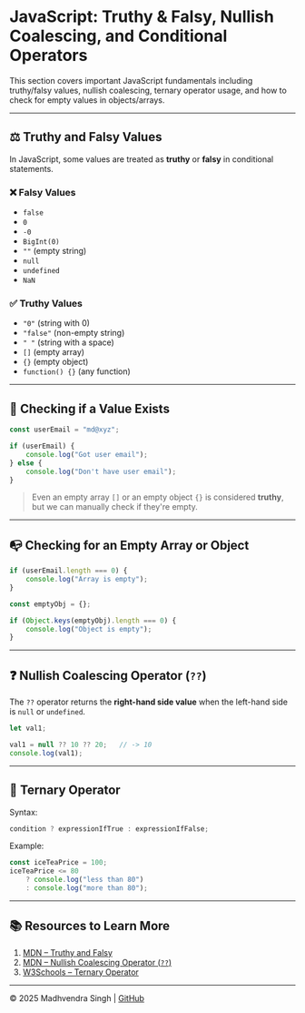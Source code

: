 # JavaScript: Truthy & Falsy, Nullish Coalescing, and Conditional Operators

This section covers important JavaScript fundamentals including truthy/falsy values, nullish coalescing, ternary operator usage, and how to check for empty values in objects/arrays.

---

## ⚖️ Truthy and Falsy Values

In JavaScript, some values are treated as **truthy** or **falsy** in conditional statements.

### ❌ Falsy Values
- `false`
- `0`
- `-0`
- `BigInt(0)`
- `""` (empty string)
- `null`
- `undefined`
- `NaN`

### ✅ Truthy Values
- `"0"` (string with 0)
- `"false"` (non-empty string)
- `" "` (string with a space)
- `[]` (empty array)
- `{}` (empty object)
- `function() {}` (any function)

---

## 🔎 Checking if a Value Exists

```javascript
const userEmail = "md@xyz";

if (userEmail) {
    console.log("Got user email");
} else {
    console.log("Don't have user email");
}
```

> Even an empty array `[]` or an empty object `{}` is considered **truthy**, but we can manually check if they're empty.

---

## 📭 Checking for an Empty Array or Object

```javascript
if (userEmail.length === 0) {
    console.log("Array is empty");
}

const emptyObj = {};

if (Object.keys(emptyObj).length === 0) {
    console.log("Object is empty");
}
```

---

## ❓ Nullish Coalescing Operator (`??`)

The `??` operator returns the **right-hand side value** when the left-hand side is `null` or `undefined`.

```javascript
let val1;

val1 = null ?? 10 ?? 20;   // -> 10
console.log(val1);
```

---

## 🧮 Ternary Operator

Syntax:
```javascript
condition ? expressionIfTrue : expressionIfFalse;
```

Example:
```javascript
const iceTeaPrice = 100;
iceTeaPrice <= 80 
    ? console.log("less than 80") 
    : console.log("more than 80");
```

---

## 📚 Resources to Learn More

1. [MDN – Truthy and Falsy](https://developer.mozilla.org/en-US/docs/Glossary/Falsy)
2. [MDN – Nullish Coalescing Operator (`??`)](https://developer.mozilla.org/en-US/docs/Web/JavaScript/Reference/Operators/Nullish_coalescing_operator)
3. [W3Schools – Ternary Operator](https://www.w3schools.com/js/js_comparisons.asp)

---

© 2025 Madhvendra Singh | [GitHub](https://github.com/madhvendrasingh007)
